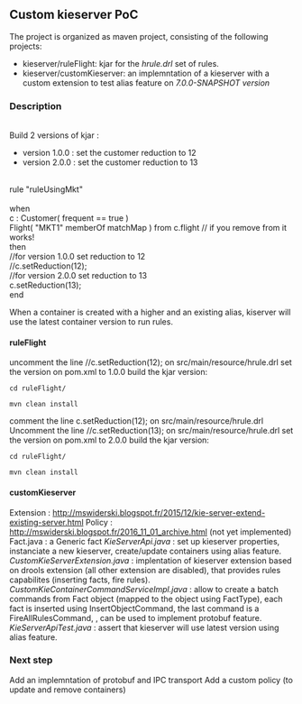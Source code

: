 ## Custom kieserver PoC


The project is organized as maven project, consisting of the following projects:

* kieserver/ruleFlight: kjar for the *hrule.drl* set of rules.
* kieserver/customKieserver: an implemntation of a kieserver with a custom extension to test alias feature on *7.0.0-SNAPSHOT version*


### Description
</br>Build 2 versions of kjar :
- version 1.0.0 : set the customer reduction to 12
- version 2.0.0 : set the customer reduction to 13

</br>rule "ruleUsingMkt"
</br>
</br>when
</br>    c : Customer( frequent == true )
</br>    Flight( "MKT1" memberOf matchMap ) from c.flight // if you remove from it works!
</br>then
</br>   //for version 1.0.0 set reduction to 12
</br>     //c.setReduction(12);
</br>    //for version 2.0.0 set reduction to 13
</br>    c.setReduction(13);
</br>end

When a container is created with a higher and an existing alias, kiserver will use the latest container version to run rules.    
#### ruleFlight
uncomment the line //c.setReduction(12); on src/main/resource/hrule.drl
set the version on pom.xml to 1.0.0
build the kjar version:
```
cd ruleFlight/
```
```
mvn clean install
```
comment the line    c.setReduction(12); on src/main/resource/hrule.drl
Uncomment the line  //c.setReduction(13); on src/main/resource/hrule.drl
set the version on pom.xml to 2.0.0
build the kjar version:
```
cd ruleFlight/
```
```
mvn clean install
```

#### customKieserver

Extension : http://mswiderski.blogspot.fr/2015/12/kie-server-extend-existing-server.html
Policy : http://mswiderski.blogspot.fr/2016_11_01_archive.html (not yet implemented)
Fact.java : a Generic fact
*KieServerApi.java* : set up kieserver properties, instanciate a new kieserver, create/update containers using alias feature.
*CustomKieServerExtension.java* : implentation of kieserver extension based on drools extension (all other extension are disabled), that provides rules capabilites (inserting facts, fire rules).
*CustomKieContainerCommandServiceImpl.java* : allow to create a batch commands from Fact object (mapped to the object using FactType), each fact is inserted using InsertObjectCommand, the last command is a FireAllRulesCommand, , can be used to implement protobuf feature.
*KieServerApiTest.java* : assert that kieserver will use latest version using alias feature.  

### Next step

Add an implemntation of protobuf and IPC transport
Add a custom policy (to update and remove containers)  

